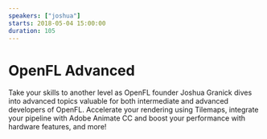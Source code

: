 ```yaml
---
speakers: ["joshua"]
starts: 2018-05-04 15:00:00
duration: 105
---
```


# OpenFL Advanced

Take your skills to another level as OpenFL founder Joshua Granick dives into advanced topics valuable for both intermediate and advanced developers of OpenFL. Accelerate your rendering using Tilemaps, integrate your pipeline with Adobe Animate CC and boost your performance with hardware features, and more!